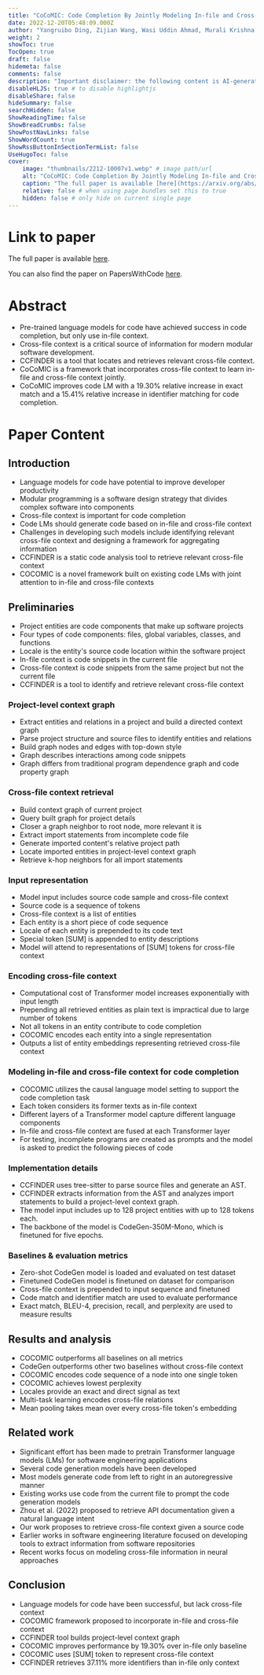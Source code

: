 ```yaml
---
title: "CoCoMIC: Code Completion By Jointly Modeling In-file and Cross-file Context"
date: 2022-12-20T05:48:09.000Z
author: "Yangruibo Ding, Zijian Wang, Wasi Uddin Ahmad, Murali Krishna Ramanathan, Ramesh Nallapati, Parminder Bhatia, Dan Roth, Bing Xiang"
weight: 2
showToc: true
TocOpen: true
draft: false
hidemeta: false
comments: false
description: "Important disclaimer: the following content is AI-generated, please make sure to fact check the presented information by reading the full paper."
disableHLJS: true # to disable highlightjs
disableShare: false
hideSummary: false
searchHidden: false
ShowReadingTime: false
ShowBreadCrumbs: false
ShowPostNavLinks: false
ShowWordCount: true
ShowRssButtonInSectionTermList: false
UseHugoToc: false
cover:
    image: "thumbnails/2212-10007v1.webp" # image path/url
    alt: "CoCoMIC: Code Completion By Jointly Modeling In-file and Cross-file Context" # alt text
    caption: "The full paper is available [here](https://arxiv.org/abs/2212.10007)." # display caption under cover
    relative: false # when using page bundles set this to true
    hidden: false # only hide on current single page
---
```


# Link to paper
The full paper is available [here](https://arxiv.org/abs/2212.10007).

You can also find the paper on PapersWithCode [here](https://paperswithcode.com/paper/cocomic-code-completion-by-jointly-modeling).

# Abstract
- Pre-trained language models for code have achieved success in code completion, but only use in-file context.
- Cross-file context is a critical source of information for modern modular software development.
- CCFINDER is a tool that locates and retrieves relevant cross-file context.
- CoCoMIC is a framework that incorporates cross-file context to learn in-file and cross-file context jointly.
- CoCoMIC improves code LM with a 19.30% relative increase in exact match and a 15.41% relative increase in identifier matching for code completion.

# Paper Content

## Introduction
- Language models for code have potential to improve developer productivity
- Modular programming is a software design strategy that divides complex software into components
- Cross-file context is important for code completion
- Code LMs should generate code based on in-file and cross-file context
- Challenges in developing such models include identifying relevant cross-file context and designing a framework for aggregating information
- CCFINDER is a static code analysis tool to retrieve relevant cross-file context
- COCOMIC is a novel framework built on existing code LMs with joint attention to in-file and cross-file contexts

## Preliminaries
- Project entities are code components that make up software projects
- Four types of code components: files, global variables, classes, and functions
- Locale is the entity's source code location within the software project
- In-file context is code snippets in the current file
- Cross-file context is code snippets from the same project but not the current file
- CCFINDER is a tool to identify and retrieve relevant cross-file context

### Project-level context graph
- Extract entities and relations in a project and build a directed context graph
- Parse project structure and source files to identify entities and relations
- Build graph nodes and edges with top-down style
- Graph describes interactions among code snippets
- Graph differs from traditional program dependence graph and code property graph

### Cross-file context retrieval
- Build context graph of current project
- Query built graph for project details
- Closer a graph neighbor to root node, more relevant it is
- Extract import statements from incomplete code file
- Generate imported content's relative project path
- Locate imported entities in project-level context graph
- Retrieve k-hop neighbors for all import statements

### Input representation
- Model input includes source code sample and cross-file context
- Source code is a sequence of tokens
- Cross-file context is a list of entities
- Each entity is a short piece of code sequence
- Locale of each entity is prepended to its code text
- Special token [SUM] is appended to entity descriptions
- Model will attend to representations of [SUM] tokens for cross-file context

### Encoding cross-file context
- Computational cost of Transformer model increases exponentially with input length
- Prepending all retrieved entities as plain text is impractical due to large number of tokens
- Not all tokens in an entity contribute to code completion
- COCOMIC encodes each entity into a single representation
- Outputs a list of entity embeddings representing retrieved cross-file context

### Modeling in-file and cross-file context for code completion
- COCOMIC utilizes the causal language model setting to support the code completion task
- Each token considers its former texts as in-file context
- Different layers of a Transformer model capture different language components
- In-file and cross-file context are fused at each Transformer layer
- For testing, incomplete programs are created as prompts and the model is asked to predict the following pieces of code

### Implementation details
- CCFINDER uses tree-sitter to parse source files and generate an AST.
- CCFINDER extracts information from the AST and analyzes import statements to build a project-level context graph.
- The model input includes up to 128 project entities with up to 128 tokens each.
- The backbone of the model is CodeGen-350M-Mono, which is finetuned for five epochs.

### Baselines & evaluation metrics
- Zero-shot CodeGen model is loaded and evaluated on test dataset
- Finetuned CodeGen model is finetuned on dataset for comparison
- Cross-file context is prepended to input sequence and finetuned
- Code match and identifier match are used to evaluate performance
- Exact match, BLEU-4, precision, recall, and perplexity are used to measure results

## Results and analysis
- COCOMIC outperforms all baselines on all metrics
- CodeGen outperforms other two baselines without cross-file context
- COCOMIC encodes code sequence of a node into one single token
- COCOMIC achieves lowest perplexity
- Locales provide an exact and direct signal as text
- Multi-task learning encodes cross-file relations
- Mean pooling takes mean over every cross-file token's embedding

## Related work
- Significant effort has been made to pretrain Transformer language models (LMs) for software engineering applications
- Several code generation models have been developed
- Most models generate code from left to right in an autoregressive manner
- Existing works use code from the current file to prompt the code generation models
- Zhou et al. (2022) proposed to retrieve API documentation given a natural language intent
- Our work proposes to retrieve cross-file context given a source code
- Earlier works in software engineering literature focused on developing tools to extract information from software repositories
- Recent works focus on modeling cross-file information in neural approaches

## Conclusion
- Language models for code have been successful, but lack cross-file context
- COCOMIC framework proposed to incorporate in-file and cross-file context
- CCFINDER tool builds project-level context graph
- COCOMIC improves performance by 19.30% over in-file only baseline
- COCOMIC uses [SUM] token to represent cross-file context
- CCFINDER retrieves 37.11% more identifiers than in-file only context
